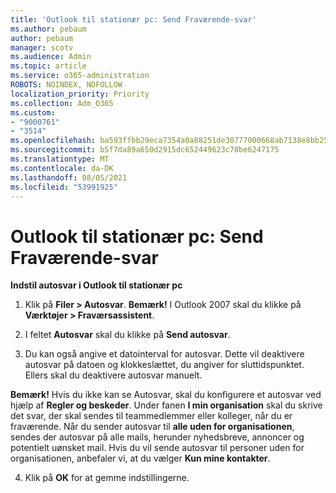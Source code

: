 ```yaml
---
title: 'Outlook til stationær pc: Send Fraværende-svar'
ms.author: pebaum
author: pebaum
manager: scotv
ms.audience: Admin
ms.topic: article
ms.service: o365-administration
ROBOTS: NOINDEX, NOFOLLOW
localization_priority: Priority
ms.collection: Adm_O365
ms.custom:
- "9000761"
- "3514"
ms.openlocfilehash: ba593ffbb29eca7354a0a88251de30777000668ab7138e8bb2539dbf0f6431d7
ms.sourcegitcommit: b5f7da89a650d2915dc652449623c78be6247175
ms.translationtype: MT
ms.contentlocale: da-DK
ms.lasthandoff: 08/05/2021
ms.locfileid: "53991925"
---
```

# <a name="outlook-desktop-send-out-of-office-replies"></a>Outlook til stationær pc: Send Fraværende-svar

**Indstil autosvar i Outlook til stationær pc**

1. Klik på **Filer > Autosvar**. **Bemærk!** I Outlook 2007 skal du klikke på **Værktøjer > Fraværsassistent**.

2. I feltet **Autosvar** skal du klikke på **Send autosvar**.

3. Du kan også angive et datointerval for autosvar. Dette vil deaktivere autosvar på datoen og klokkeslættet, du angiver for sluttidspunktet. Ellers skal du deaktivere autosvar manuelt.

**Bemærk!** Hvis du ikke kan se Autosvar, skal du konfigurere et autosvar ved hjælp af **Regler og beskeder**. Under fanen **I min organisation** skal du skrive det svar, der skal sendes til teammedlemmer eller kolleger, når du er fraværende. Når du sender autosvar til **alle uden for organisationen**, sendes der autosvar på alle mails, herunder nyhedsbreve, annoncer og potentielt uønsket mail. Hvis du vil sende autosvar til personer uden for organisationen, anbefaler vi, at du vælger **Kun mine kontakter**.

4. Klik på **OK** for at gemme indstillingerne.
